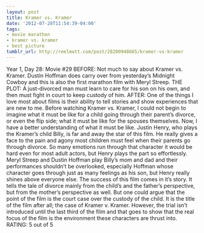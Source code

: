 ```yaml
---
layout: post
title: Kramer vs. Kramer
date: '2012-07-28T11:54:39-04:00'
tags:
- movie marathon
- kramer vs. kramer
- best picture
tumblr_url: http://reelmatt.com/post/28200948665/kramer-vs-kramer
---
```

Year 1, Day 28: Movie #29
BEFORE: Not much to say about Kramer vs. Kramer. Dustin Hoffman does carry over from yesterday’s Midnight Cowboy and this is also the first marathon film with Meryl Streep.
THE PLOT: A just-divorced man must learn to care for his son on his own, and then must fight in court to keep custody of him.
AFTER: One of the things I love most about films is their ability to tell stories and show experiences that are new to me. Before watching Kramer vs. Kramer, I could not begin to imagine what it must be like for a child going through their parent’s divorce, or even the flip side; what it must be like for the spouses themselves. Now, I have a better understanding of what it must be like.
Justin Henry, who plays the Kramer’s child Billy, is far and away the star of this film. He really gives a face to the pain and agony most children must feel when their parents go through divorce. So many emotions run through that character it would be hard even for most adult actors, but Henry plays the part so effortlessly. Meryl Streep and Dustin Hoffman play Billy’s mom and dad and their performances shouldn’t be overlooked, especially Hoffman whose character goes through just as many feelings as his son, but Henry really shines above everyone else.
The success of this film comes in it’s story. It tells the tale of divorce mainly from the child’s and the father’s perspective, but from the mother’s perspective as well. But one could argue that the point of the film is the court case over the custody of the child. It is the title of the film after all; the case of Kramer v. Kramer. However, the trial isn’t introduced until the last third of the film and that goes to show that the real focus of the film is the environment these characters are thrust into.
RATING: 5 out of 5
